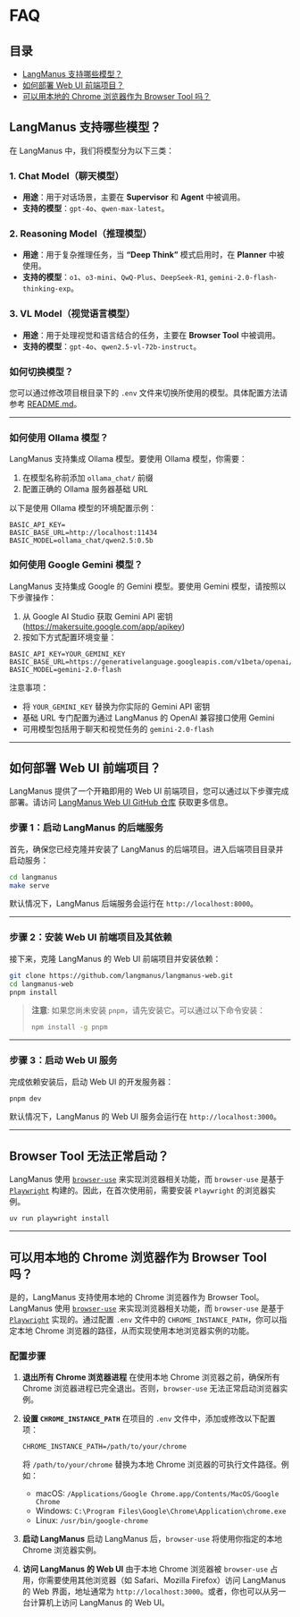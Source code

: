 # FAQ

## 目录

- [LangManus 支持哪些模型？](#langmanus-支持哪些模型)
- [如何部署 Web UI 前端项目？](#如何部署-web-ui-前端项目)
- [可以用本地的 Chrome 浏览器作为 Browser Tool 吗？](#可以用本地的-chrome-浏览器作为-browser-tool-吗)

## LangManus 支持哪些模型？

在 LangManus 中，我们将模型分为以下三类：

### 1. **Chat Model**（聊天模型）
- **用途**：用于对话场景，主要在 **Supervisor** 和 **Agent** 中被调用。
- **支持的模型**：`gpt-4o`、`qwen-max-latest`。

### 2. **Reasoning Model**（推理模型）
- **用途**：用于复杂推理任务，当 **“Deep Think”** 模式启用时，在 **Planner** 中被使用。
- **支持的模型**：`o1`、`o3-mini`、`QwQ-Plus`、`DeepSeek-R1`, `gemini-2.0-flash-thinking-exp`。

### 3. **VL Model**（视觉语言模型）
- **用途**：用于处理视觉和语言结合的任务，主要在 **Browser Tool** 中被调用。
- **支持的模型**：`gpt-4o`、`qwen2.5-vl-72b-instruct`。

### 如何切换模型？

您可以通过修改项目根目录下的 `.env` 文件来切换所使用的模型。具体配置方法请参考 [README.md](https://github.com/langmanus/langmanus/blob/main/README.md)。

---

### 如何使用 Ollama 模型？

LangManus 支持集成 Ollama 模型。要使用 Ollama 模型，你需要：
1. 在模型名称前添加 `ollama_chat/` 前缀
2. 配置正确的 Ollama 服务器基础 URL

以下是使用 Ollama 模型的环境配置示例：

```
BASIC_API_KEY=
BASIC_BASE_URL=http://localhost:11434
BASIC_MODEL=ollama_chat/qwen2.5:0.5b
```

### 如何使用 Google Gemini 模型？

LangManus 支持集成 Google 的 Gemini 模型。要使用 Gemini 模型，请按照以下步骤操作：

1. 从 Google AI Studio 获取 Gemini API 密钥 (https://makersuite.google.com/app/apikey)
2. 按如下方式配置环境变量：

```
BASIC_API_KEY=YOUR_GEMINI_KEY
BASIC_BASE_URL=https://generativelanguage.googleapis.com/v1beta/openai/
BASIC_MODEL=gemini-2.0-flash
```

注意事项：
- 将 `YOUR_GEMINI_KEY` 替换为你实际的 Gemini API 密钥
- 基础 URL 专门配置为通过 LangManus 的 OpenAI 兼容接口使用 Gemini
- 可用模型包括用于聊天和视觉任务的 `gemini-2.0-flash`

---

## 如何部署 Web UI 前端项目？

LangManus 提供了一个开箱即用的 Web UI 前端项目，您可以通过以下步骤完成部署。请访问 [LangManus Web UI GitHub 仓库](https://github.com/langmanus/langmanus-web) 获取更多信息。

### 步骤 1：启动 LangManus 的后端服务

首先，确保您已经克隆并安装了 LangManus 的后端项目。进入后端项目目录并启动服务：

```bash
cd langmanus
make serve
```

默认情况下，LangManus 后端服务会运行在 `http://localhost:8000`。

---

### 步骤 2：安装 Web UI 前端项目及其依赖

接下来，克隆 LangManus 的 Web UI 前端项目并安装依赖：

```bash
git clone https://github.com/langmanus/langmanus-web.git
cd langmanus-web
pnpm install
```

> **注意**: 如果您尚未安装 `pnpm`，请先安装它。可以通过以下命令安装：
> ```bash
> npm install -g pnpm
> ```

---

### 步骤 3：启动 Web UI 服务

完成依赖安装后，启动 Web UI 的开发服务器：

```bash
pnpm dev
```

默认情况下，LangManus 的 Web UI 服务会运行在 `http://localhost:3000`。

---

## Browser Tool 无法正常启动？

LangManus 使用 [`browser-use`](https://github.com/browser-use/browser-use) 来实现浏览器相关功能，而 `browser-use` 是基于 [`Playwright`](https://playwright.dev/python) 构建的。因此，在首次使用前，需要安装 `Playwright` 的浏览器实例。

```bash
uv run playwright install
```

---

## 可以用本地的 Chrome 浏览器作为 Browser Tool 吗？

是的，LangManus 支持使用本地的 Chrome 浏览器作为 Browser Tool。LangManus 使用 [`browser-use`](https://github.com/browser-use/browser-use) 来实现浏览器相关功能，而 `browser-use` 是基于 [`Playwright`](https://playwright.dev/python) 实现的。通过配置 `.env` 文件中的 `CHROME_INSTANCE_PATH`，你可以指定本地 Chrome 浏览器的路径，从而实现使用本地浏览器实例的功能。

### 配置步骤

1. **退出所有 Chrome 浏览器进程**
   在使用本地 Chrome 浏览器之前，确保所有 Chrome 浏览器进程已完全退出。否则，`browser-use` 无法正常启动浏览器实例。

2. **设置 `CHROME_INSTANCE_PATH`**
   在项目的 `.env` 文件中，添加或修改以下配置项：
   ```plaintext
   CHROME_INSTANCE_PATH=/path/to/your/chrome
   ```
   将 `/path/to/your/chrome` 替换为本地 Chrome 浏览器的可执行文件路径。例如：
   - macOS: `/Applications/Google Chrome.app/Contents/MacOS/Google Chrome`
   - Windows: `C:\Program Files\Google\Chrome\Application\chrome.exe`
   - Linux: `/usr/bin/google-chrome`

3. **启动 LangManus**
   启动 LangManus 后，`browser-use` 将使用你指定的本地 Chrome 浏览器实例。

4. **访问 LangManus 的 Web UI**
   由于本地 Chrome 浏览器被 `browser-use` 占用，你需要使用其他浏览器（如 Safari、Mozilla Firefox）访问 LangManus 的 Web 界面，地址通常为 `http://localhost:3000`。或者，你也可以从另一台计算机上访问 LangManus 的 Web UI。
